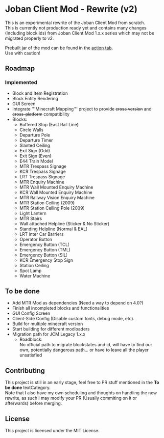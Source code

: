 # Joban Client Mod - Rewrite (v2)
This is an experimental rewrite of the Joban Client Mod from scratch.  
This is currently not production ready yet and contains many changes (Including block ids) from Joban Client Mod 1.x.x series which may not be migrated properly to v2.  

Prebuilt jar of the mod can be found in the [action tab](https://github.com/DistrictOfJoban/JCM-Rewrite/actions).  
Use with caution!

## Roadmap
### Implemented
- Block and Item Registration
- Block Entity Rendering
- GUI Screen
- Integrate '''Minecraft Mapping''' project to provide ~~cross version~~ and ~~cross-platform~~ compatibility
- Blocks:
  - Buffered Stop (East Rail Line)
  - Circle Walls
  - Departure Pole
  - Departure Timer
  - Slanted Ceiling
  - Exit Sign (Odd)
  - Exit Sign (Even)
  - E44 Train Model
  - MTR Trespass Signage
  - KCR Trespass Signage
  - LRT Trespass Signage
  - MTR Enquiry Machine
  - MTR Wall Mounted Enquiry Machine
  - KCR Wall Mounted Enquiry Machine
  - MTR Railway Vision Enquiry Machine
  - MTR Station Ceiling (2009)
  - MTR Station Ceiling Pole (2009)
  - Light Lantern
  - MTR Stairs
  - Wall attached Helpline (Sticker & No Sticker)
  - Standing Helpline (Normal & EAL)
  - LRT Inter Car Barriers
  - Operator Button
  - Emergency Button (TCL)
  - Emergency Button (TML)
  - Emergency Button (SIL)
  - KCR Emergency Stop Sign
  - Station Ceiling
  - Spot Lamp
  - Water Machine

## To be done
- Add MTR Mod as dependencies (Need a way to depend on 4.0?)
- Finish all incompleted blocks and functionalities
- GUI Config Screen
- Client-Side Config (Disable custom fonts, debug mode, etc).
- Build for multiple minecraft version
- Start building for different modloaders
- Migration path for JCM Legacy 1.x.x
  - Roadblock:  
  No official path to migrate blockstates and id, will have to find our own, potentially dangerous path... or have to leave all the player unsatisfied

## Contributing
This project is still in an early stage, feel free to PR stuff mentioned in the **To be done** textCategory.  
Note that I also have my own scheduling and thoughts on handling the new rewrite, as such I may modify your PR (Usually commiting on it or afterwards) before merging.

## License
This project is licensed under the MIT License.
